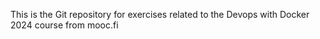 This is the Git repository for exercises related to the Devops with Docker 2024 course from mooc.fi
